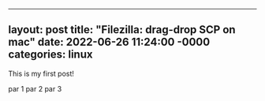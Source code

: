 ----
layout: post
title: "Filezilla: drag-drop SCP on mac"
date: 2022-06-26 11:24:00 -0000
categories: linux
----

This is my first post!

par 1
par 2
par 3
